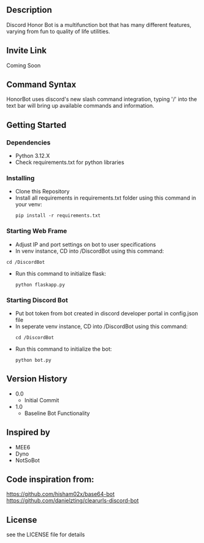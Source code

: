 ## Description

Discord Honor Bot is a multifunction bot that has many different features, varying from fun to quality of life utilities. 

## Invite Link
  Coming Soon

## Command Syntax
  HonorBot uses discord's new slash command integration, typing '/' into the text bar will bring up available commands and information.

## Getting Started

### Dependencies

* Python 3.12.X
* Check requirements.txt for python libraries

### Installing

* Clone this Repository
* Install all requirements in requirements.txt folder using this command in your venv:
  ```
  pip install -r requirements.txt
  ```
### Starting Web Frame
* Adjust IP and port settings on bot to user specifications
*  In venv instance, CD into /DiscordBot using this command:
  ```
  cd /DiscordBot
  ```
* Run this command to initialize flask:
  ```
  python flaskapp.py
  ```
  
### Starting Discord Bot

* Put bot token from bot created in discord developer portal in config.json file
* In seperate venv instance, CD into /DiscordBot using this command:
  ```
  cd /DiscordBot
  ```
* Run this command to initialize the bot:
  ```
  python bot.py
  ```

## Version History

* 0.0
    * Initial Commit
* 1.0
    * Baseline Bot Functionality

## Inspired by

* MEE6
* Dyno
* NotSoBot

## Code inspiration from:
https://github.com/hisham02x/base64-bot
https://github.com/danielzting/clearurls-discord-bot


## License

see the LICENSE file for details
